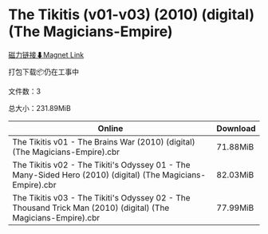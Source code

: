 # The Tikitis (v01-v03) (2010) (digital) (The Magicians-Empire)

[磁力链接⬇Magnet Link](magnet:?xt=urn:btih:6b99334a0703ef7a12ed2d35bbe9548ac9356fdc&dn=The%20Tikitis%20%28v01-v03%29%20%282010%29%20%28digital%29%20%28The%20Magicians-Empire%29)

打包下载📦仍在工事中

文件数：3

总大小：231.89MiB

Online | Download
--- | ---
The Tikitis v01 - The Brains War (2010) (digital) (The Magicians-Empire).cbr | 71.88MiB
The Tikitis v02 - The Tikiti's Odyssey 01 - The Many-Sided Hero (2010) (digital) (The Magicians-Empire).cbr | 82.03MiB
The Tikitis v03 - The Tikiti's Odyssey 02 - The Thousand Trick Man (2010) (digital) (The Magicians-Empire).cbr | 77.99MiB